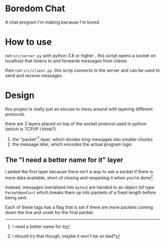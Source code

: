 # Boredom Chat

A chat program I'm making because I'm bored

# How to use

run `src/server.py` with python 3.8 or higher , this script opens a socket 
on localhost that listens to and forwards messages from clients

then run `src/client.py`. this scrip connects to the server and can be used to
send and receive messages 

# Design 

this project is really just an excuse to mess around with layering different
protocols.

there are 2 layers placed on top of the socket protocol used in python (which 
is TCP/IP I think?). 

1. the "packet"[^naming-things-is-hard] layer, which divides long messages into smaller chunks
2. the  message later, which encodes the actual program logic

[^naming-things-is-hard]: I need a better name for it

## The "I need a better name for it" layer

I added the first layer because there isn't a way to ask a socket if there is 
more data available, short of closing and reopening it when you're done[^idea].

Instead, messages (serialized into `bytes`) are handed to an object (of type `PacketHandler`) 
which breaks them up into packets of a fixed length before being sent

Each of these tags has a flag that is set if there are more packets coming down the line
and unset for the final packet. 


[^idea]: I should try that though, maybe it won't be so bad?
